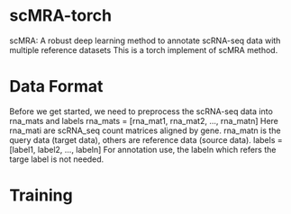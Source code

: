 # scMRA-torch
scMRA: A robust deep learning method to annotate scRNA-seq data with multiple reference datasets
This is a torch implement of scMRA method.

# Data Format
Before we get started, we need to preprocess the scRNA-seq data into rna_mats and labels
    rna_mats = [rna_mat1, rna_mat2, ..., rna_matn]
Here rna_mati are scRNA_seq count matrices aligned by gene. rna_matn is the query data (target data), others are reference data (source data).
    labels = [label1, label2, ..., labeln]
For annotation use, the labeln which refers the targe label is not needed.

# Training
